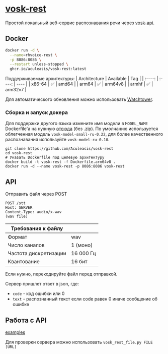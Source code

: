[vosk-rest](https://github.com/Aculeasis/vosk-rest)
============

Простой локальный веб-сервис распознавания речи через [vosk-api](https://github.com/alphacep/vosk-api).

## Docker
```bash
docker run -d \
  --name=rhvoice-rest \
  -p 8086:8086 \
  --restart unless-stopped \
  ghcr.io/aculeasis/vosk-rest:latest
```
Поддерживаемые архитектуры:
| Architecture | Available | Tag |
| :----: | :----: | ---- |
| x86-64 | ✅ | amd64 |
| arm64 | ✅ | arm64v8 |
| armhf | ✅ | arm32v7 |

Для автоматического обновления можно использовать [Watchtower](https://github.com/containrrr/watchtower).

### Сборка и запуск докера

Для поддержки другого языка измените имя модели в `MODEL_NAME` Dockerfile'a на нужную [отсюда](https://alphacephei.com/vosk/models) (без .zip).
 По умолчанию используется облегченная модель `vosk-model-small-ru-0.22`, для более качественного распознавания используйте `vosk-model-ru-0.10`.
```
git clone https://github.com/Aculeasis/vosk-rest
cd vosk-rest
# Указать Dockerfile под целевую архитектуру
docker build -t vosk-rest -f Dockerfile.arm64v8 .
docker run -d --name vosk-rest -p 8086:8086 vosk-rest
```

## API
Отправить файл через POST

    POST /stt
    Host: SERVER
    Content-Type: audio/x-wav
    (wav file)

| Требования к файлу ||
| --- | --- |
| Формат | wav |
| Число каналов | 1 (моно) |
| Частота дискретизации | 16 000 Гц |
| Квантование | 16 бит |

Если нужно, перекодируйте файл перед отправкой.

Сервер пришлет ответ в json, где:
- `code` - код ошибки или 0
- `text` - распознанный текст если code равен 0 иначе сообщение об ошибке

## Работа с API
[examples](https://github.com/Aculeasis/vosk-rest/tree/master/example)

Для проверки сервера можно использовать `vosk_rest_file.py FILE [URL]`
